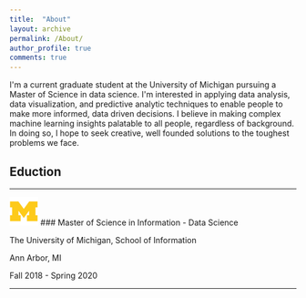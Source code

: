 ```yaml
---
title:  "About"
layout: archive
permalink: /About/
author_profile: true
comments: true
---
```


I'm a current graduate student at the University of Michigan pursuing a Master of Science in data science.  I'm interested in applying data analysis, data visualization, and predictive analytic techniques to enable people to make more informed, data driven decisions.  I believe in making complex machine learning insights palatable to all people, regardless of background.  In doing so, I hope to seek creative, well founded solutions to the toughest problems we face.


## Eduction
***
<img src="/assets/images/lgo_ncaa_michigan_wolverines.png" width="10%">    
### Master of Science in Information - Data Science

The University of Michigan, School of Information

Ann Arbor, MI

Fall 2018 - Spring 2020

***
